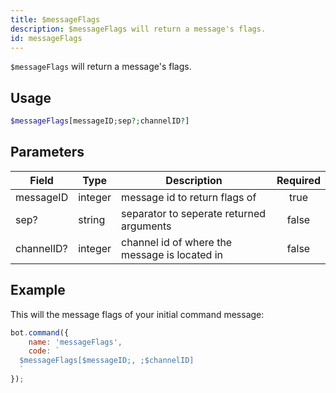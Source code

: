 ```yaml
---
title: $messageFlags
description: $messageFlags will return a message's flags.
id: messageFlags
---
```


`$messageFlags` will return a message's flags.

## Usage

```php
$messageFlags[messageID;sep?;channelID?]
```

## Parameters

| Field      | Type    | Description                                   | Required |
|------------|---------|-----------------------------------------------|:--------:|
| messageID  | integer | message id to return flags of                 |   true   |
| sep?       | string  | separator to seperate returned arguments      |  false   |
| channelID? | integer | channel id of where the message is located in |  false   |

## Example

This will the message flags of your initial command message:

```javascript
bot.command({
    name: 'messageFlags',
    code: `
  $messageFlags[$messageID;, ;$channelID]
  `
});
```

